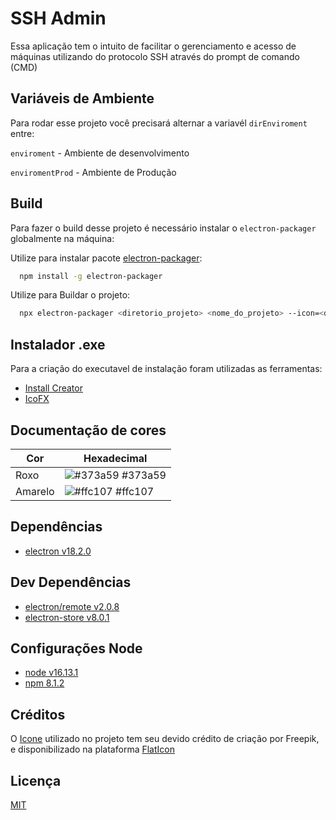 
# SSH Admin

Essa aplicação tem o intuito de facilitar o gerenciamento e acesso de máquinas utilizando do protocolo SSH através do prompt de comando (CMD)


## Variáveis de Ambiente

Para rodar esse projeto você precisará alternar a variavél `dirEnviroment` entre:

`enviroment` - Ambiente de desenvolvimento

`enviromentProd` - Ambiente de Produção


## Build

Para fazer o build desse projeto é necessário instalar o `electron-packager` globalmente na máquina:

Utilize para instalar pacote [electron-packager](https://www.npmjs.com/package/electron-packager):

```bash
  npm install -g electron-packager
```

Utilize para Buildar o projeto:

```bash
  npx electron-packager <diretorio_projeto> <nome_do_projeto> --icon=<diretorio/icone> --out=dist --platform=win32 --arch=x64
```


## Instalador .exe

Para a criação do executavel de instalação foram utilizadas as ferramentas:

* [Install Creator](https://install-creator.br.uptodown.com/windows)
* [IcoFX](https://icofx.ro/)



## Documentação de cores

| Cor               | Hexadecimal                                                      |
| ----------------- | ---------------------------------------------------------------- |
| Roxo              | ![#373a59](https://via.placeholder.com/10/373a59?text=+) #373a59 |
| Amarelo           | ![#ffc107](https://via.placeholder.com/10/ffc107?text=+) #ffc107 |



## Dependências

* [electron v18.2.0](https://www.electronjs.org/releases/stable#18.2.0)

## Dev Dependências

* [electron/remote v2.0.8](https://www.npmjs.com/package/@electron/remote)
* [electron-store v8.0.1](https://www.npmjs.com/package/electron-store)


## Configurações Node

* [node v16.13.1](https://nodejs.org/en/)
* [npm 8.1.2](https://nodejs.org/en/)



## Créditos

O [Icone](https://www.flaticon.com/free-icon/ssh_5136897?term=ssh&page=1&position=2&page=1&position=2&related_id=5136897&origin=tag) utilizado no projeto tem seu devido crédito de criação por Freepik, e disponibilizado na plataforma [FlatIcon](https://www.flaticon.com/)



## Licença

[MIT](https://choosealicense.com/licenses/mit/)

